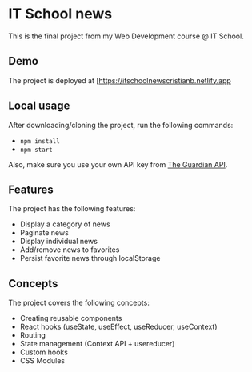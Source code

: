# IT School news

This is the final project from my Web Development course @ IT School.

## Demo

The project is deployed at [https://itschoolnewscristianb.netlify.app

## Local usage

After downloading/cloning the project, run the following commands:
* `npm install`
* `npm start`

Also, make sure you use your own API key from [The Guardian API](https://open-platform.theguardian.com/documentation/).

## Features

The project has the following features:
* Display a category of news
* Paginate news
* Display individual news
* Add/remove news to favorites
* Persist favorite news through localStorage

## Concepts

The project covers the following concepts:
* Creating reusable components
* React hooks (useState, useEffect, useReducer, useContext)
* Routing
* State management (Context API + usereducer)
* Custom hooks
* CSS Modules
